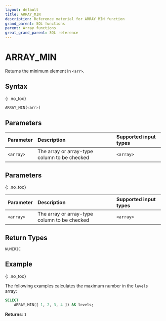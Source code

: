 ```yaml
---
layout: default
title: ARRAY_MIN
description: Reference material for ARRAY_MIN function
grand_parent: SQL functions
parent: Array functions
great_grand_parent: SQL reference
---
```


# ARRAY\_MIN

Returns the minimum element in `<arr>`.

## Syntax
{: .no_toc}

```sql
ARRAY_MIN(<arr>)
```
## Parameters 
| Parameter | Description                                  | Supported input types | 
| :--------- | :-------------------------------------------- | :----------|
| `<array>`   | The array or array-type column to be checked | `<array>` | 

## Parameters
{: .no_toc}

| Parameter | Description                         |Supported input types |
| :--------- | :----------------------------------- | :---------------------|
| `<array>`   | The array or array-type column to be checked | `<array>` | 

## Return Types
`NUMERIC` 

## Example
{: .no_toc}

The following examples calculates the maximum number in the `levels` array: 
```sql
SELECT
	ARRAY_MIN([ 1, 2, 3, 4 ]) AS levels;
```

**Returns**: `1`
